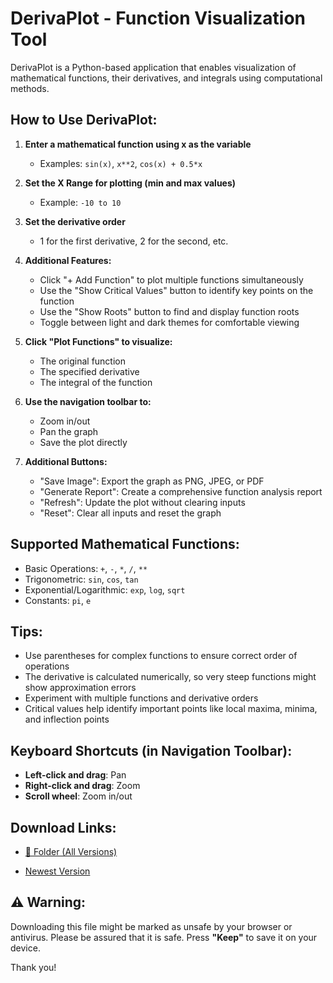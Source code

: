 # DerivaPlot - Function Visualization Tool

DerivaPlot is a Python-based application that enables visualization of mathematical functions, their derivatives, and integrals using computational methods.

## How to Use DerivaPlot:

1. **Enter a mathematical function using x as the variable**
   - Examples: `sin(x)`, `x**2`, `cos(x) + 0.5*x`

2. **Set the X Range for plotting (min and max values)**
   - Example: `-10 to 10`

3. **Set the derivative order**
   - 1 for the first derivative, 2 for the second, etc.

4. **Additional Features:**
   - Click "+ Add Function" to plot multiple functions simultaneously
   - Use the "Show Critical Values" button to identify key points on the function
   - Use the "Show Roots" button to find and display function roots
   - Toggle between light and dark themes for comfortable viewing

5. **Click "Plot Functions" to visualize:**
   - The original function
   - The specified derivative
   - The integral of the function

6. **Use the navigation toolbar to:**
   - Zoom in/out
   - Pan the graph
   - Save the plot directly

7. **Additional Buttons:**
   - "Save Image": Export the graph as PNG, JPEG, or PDF
   - "Generate Report": Create a comprehensive function analysis report
   - "Refresh": Update the plot without clearing inputs
   - "Reset": Clear all inputs and reset the graph

## Supported Mathematical Functions:
- Basic Operations: `+`, `-`, `*`, `/`, `**`
- Trigonometric: `sin`, `cos`, `tan`
- Exponential/Logarithmic: `exp`, `log`, `sqrt`
- Constants: `pi`, `e`

## Tips:
- Use parentheses for complex functions to ensure correct order of operations
- The derivative is calculated numerically, so very steep functions might show approximation errors
- Experiment with multiple functions and derivative orders
- Critical values help identify important points like local maxima, minima, and inflection points

## Keyboard Shortcuts (in Navigation Toolbar):
- **Left-click and drag**: Pan
- **Right-click and drag**: Zoom
- **Scroll wheel**: Zoom in/out

## Download Links:
- [📂 Folder (All Versions)](https://drive.google.com/drive/folders/1Ve8oh3NoX3ZLcBz2dC5zEJuMa18r6h0O?usp=sharing)
  
- [Newest Version](https://drive.google.com/file/d/1elxcTKzQe_aDfcH4hp90BnMyop3spBIg/view?usp=sharing)

## ⚠️ Warning:
Downloading this file might be marked as unsafe by your browser or antivirus. Please be assured that it is safe. Press **"Keep"** to save it on your device.

Thank you!
